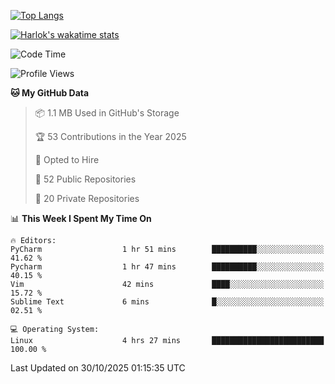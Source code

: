 [![Top Langs](https://github-readme-stats.vercel.app/api/top-langs/?username=remisiki&theme=dracula&layout=compact&hide=Jupyter%20Notebook,CSS,HTML&langs_count=10&exclude_repo=GMM-Demux-GUI)](https://github.com/anuraghazra/github-readme-stats)

[![Harlok's wakatime stats](https://github-readme-stats.vercel.app/api/wakatime?username=@remisiki&theme=dracula&layout=compact&langs_count=10&hide=other,html,css,text,json,markdown,jupyter)](https://github.com/anuraghazra/github-readme-stats)

<!--START_SECTION:waka-->
![Code Time](http://img.shields.io/badge/Code%20Time-1%2C201%20hrs%2036%20mins-blue)

![Profile Views](http://img.shields.io/badge/Profile%20Views-0-blue)

**🐱 My GitHub Data** 

> 📦 1.1 MB Used in GitHub's Storage 
 > 
> 🏆 53 Contributions in the Year 2025
 > 
> 💼 Opted to Hire
 > 
> 📜 52 Public Repositories 
 > 
> 🔑 20 Private Repositories 
 > 
📊 **This Week I Spent My Time On** 

```text
🔥 Editors: 
PyCharm                  1 hr 51 mins        ██████████░░░░░░░░░░░░░░░   41.62 % 
Pycharm                  1 hr 47 mins        ██████████░░░░░░░░░░░░░░░   40.15 % 
Vim                      42 mins             ████░░░░░░░░░░░░░░░░░░░░░   15.72 % 
Sublime Text             6 mins              █░░░░░░░░░░░░░░░░░░░░░░░░   02.51 % 

💻 Operating System: 
Linux                    4 hrs 27 mins       █████████████████████████   100.00 % 
```


 Last Updated on 30/10/2025 01:15:35 UTC
<!--END_SECTION:waka-->

